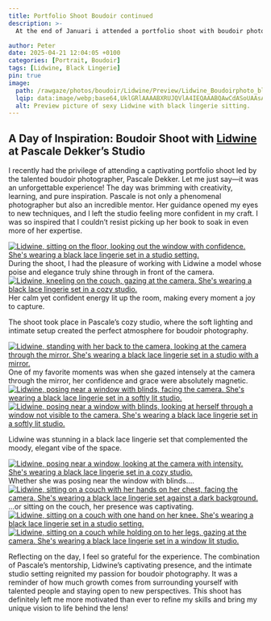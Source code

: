```yaml
---
title: Portfolio Shoot Boudoir continued
description: >-
  At the end of Januari i attended a portfolio shoot with boudoir photographer Pascale Dekker in her cozy studio. The session featured Lidwine, with her dark hair and striking black lingerie, exuding natural confidence in every pose. The day was packed with inspiration, fueling my passion to evolve as a photographer.

author: Peter
date: 2025-04-21 12:04:05 +0100
categories: [Portrait, Boudoir]
tags: [Lidwine, Black Lingerie]
pin: true
image: 
  path: /rawgaze/photos/boudoir/Lidwine/Preview/Lidwine_Boudoirphoto_black_lingerie_sexy_1.webp
  lqip: data:image/webp;base64,UklGRlAAAABXRUJQVlA4IEQAAABQAwCdASoUAAsAPzmGuVOvKSWisAgB4CcJZQAASrm3Q+7OAAD+y9anPjL52Mqq+6+vQeNIGC+W7cZBpxJyPsbiQAAAAA==
  alt: Preview picture of sexy Lidwine with black lingerie sitting.
---  
```


## A Day of Inspiration: Boudoir Shoot with [Lidwine](https://www.instagram.com/lidwinedejong_/) at Pascale Dekker’s Studio

I recently had the privilege of attending a captivating portfolio shoot led by the talented boudoir photographer, Pascale Dekker. Let me just say—it was an unforgettable experience! The day was brimming with creativity, learning, and pure inspiration. Pascale is not only a phenomenal photographer but also an incredible mentor. Her guidance opened my eyes to new techniques, and I left the studio feeling more confident in my craft. I was so inspired that I couldn’t resist picking up her book to soak in even more of her expertise.

<!-- This section without option wide is for portrait pics only -->
<div class="main-content"> <!-- options: align-left/right/center float-left/right -->
  <div class="image-wrapper float-left" style="--width: 852; --height: 1280;">
    <a href="{{ site.cdn }}rawgaze/photos/boudoir/Lidwine/Large/Lidwine_Boudoirphoto_black_lingerie_sexy_1.webp"
       class="glightbox" data-gallery="gallery1">
      <img src="{{ site.cdn }}rawgaze/photos/boudoir/Lidwine/Small/Lidwine_Boudoirphoto_black_lingerie_sexy_1.webp"
           srcset="
           {{ site.cdn }}rawgaze/photos/boudoir/Lidwine/Small/Lidwine_Boudoirphoto_black_lingerie_sexy_1.webp 1280w,
           {{ site.cdn }}rawgaze/photos/boudoir/Lidwine/Medium/Lidwine_Boudoirphoto_black_lingerie_sexy_1.webp 2000w,
           {{ site.cdn }}rawgaze/photos/boudoir/Lidwine/Large/Lidwine_Boudoirphoto_black_lingerie_sexy_1.webp 3840w"
           sizes="(max-width: 800px) 100vw, (max-width: 1600px) 50vw, 33vw"
           alt="Lidwine, sitting on the floor, looking out the window with confidence. She's wearing a black lace lingerie set in a studio setting."
           loading="lazy">
    </a>
  </div>
  During the shoot, I had the pleasure of working with Lidwine a model whose poise and elegance truly shine through in front of the camera. 
</div>


<!-- This section without option wide is for portrait pics only -->
<div class="main-content"> <!-- options: align-left/right/center float-left/right -->
  <div class="image-wrapper float-right" style="--width: 852; --height: 1280;">
    <a href="{{ site.cdn }}rawgaze/photos/boudoir/Lidwine/Large/Lidwine_Boudoirphoto_black_lingerie_sexy_2.webp"
       class="glightbox" data-gallery="gallery1">
      <img src="{{ site.cdn }}rawgaze/photos/boudoir/Lidwine/Small/Lidwine_Boudoirphoto_black_lingerie_sexy_2.webp"
           srcset="
           {{ site.cdn }}rawgaze/photos/boudoir/Lidwine/Small/Lidwine_Boudoirphoto_black_lingerie_sexy_2.webp 1280w,
           {{ site.cdn }}rawgaze/photos/boudoir/Lidwine/Medium/Lidwine_Boudoirphoto_black_lingerie_sexy_2.webp 2000w,
           {{ site.cdn }}rawgaze/photos/boudoir/Lidwine/Large/Lidwine_Boudoirphoto_black_lingerie_sexy_2.webp 3840w"
           sizes="(max-width: 800px) 100vw, (max-width: 1600px) 50vw, 33vw"
           alt="Lidwine, kneeling on the couch, gazing at the camera. She's wearing a black lace lingerie set in a cozy studio."
           loading="lazy">
    </a>
  </div>
  Her calm yet confident energy lit up the room, making every moment a joy to capture.
</div>

 The shoot took place in Pascale’s cozy studio, where the soft lighting and intimate setup created the perfect atmosphere for boudoir photography. 
<!-- This section without option wide is for portrait pics only -->
<div class="main-content"> <!-- options: align-left/right/center float-left/right -->
  <div class="image-wrapper float-left" style="--width: 852; --height: 1280;">
    <a href="{{ site.cdn }}rawgaze/photos/boudoir/Lidwine/Large/Lidwine_Boudoirphoto_black_lingerie_sexy_3.webp"
       class="glightbox" data-gallery="gallery1">
      <img src="{{ site.cdn }}rawgaze/photos/boudoir/Lidwine/Small/Lidwine_Boudoirphoto_black_lingerie_sexy_3.webp"
           srcset="
           {{ site.cdn }}rawgaze/photos/boudoir/Lidwine/Small/Lidwine_Boudoirphoto_black_lingerie_sexy_3.webp 1280w,
           {{ site.cdn }}rawgaze/photos/boudoir/Lidwine/Medium/Lidwine_Boudoirphoto_black_lingerie_sexy_3.webp 2000w,
           {{ site.cdn }}rawgaze/photos/boudoir/Lidwine/Large/Lidwine_Boudoirphoto_black_lingerie_sexy_3.webp 3840w"
           sizes="(max-width: 800px) 100vw, (max-width: 1600px) 50vw, 33vw"
           alt="Lidwine, standing with her back to the camera, looking at the camera through the mirror. She's wearing a black lace lingerie set in a studio with a mirror."
           loading="lazy">
    </a>
  </div>
  One of my favorite moments was when she gazed intensely at the camera through the mirror, her confidence and grace were absolutely magnetic.
</div>


<!-- This section without option wide is for portrait pics only -->
<div class="main-content"> <!-- options: align-left/right/center float-left/right -->
  <div class="image-wrapper align-center" style="--width: 852; --height: 1280;">
    <a href="{{ site.cdn }}rawgaze/photos/boudoir/Lidwine/Large/Lidwine_Boudoirphoto_black_lingerie_sexy_4.webp"
       class="glightbox" data-gallery="gallery1">
      <img src="{{ site.cdn }}rawgaze/photos/boudoir/Lidwine/Small/Lidwine_Boudoirphoto_black_lingerie_sexy_4.webp"
           srcset="
           {{ site.cdn }}rawgaze/photos/boudoir/Lidwine/Small/Lidwine_Boudoirphoto_black_lingerie_sexy_4.webp 1280w,
           {{ site.cdn }}rawgaze/photos/boudoir/Lidwine/Medium/Lidwine_Boudoirphoto_black_lingerie_sexy_4.webp 2000w,
           {{ site.cdn }}rawgaze/photos/boudoir/Lidwine/Large/Lidwine_Boudoirphoto_black_lingerie_sexy_4.webp 3840w"
           sizes="(max-width: 800px) 100vw, (max-width: 1600px) 50vw, 33vw"
           alt="Lidwine, posing near a window with blinds, facing the camera. She's wearing a black lace lingerie set in a softly lit studio."
           loading="lazy">
    </a>
  </div>
  <!-- When floating pic: text here -->
</div>


<!-- This section without option wide is for portrait pics only -->
<div class="main-content"> <!-- options: align-left/right/center float-left/right -->
  <div class="image-wrapper align-right" style="--width: 852; --height: 1280;">
    <a href="{{ site.cdn }}rawgaze/photos/boudoir/Lidwine/Large/Lidwine_Boudoirphoto_black_lingerie_sexy_5.webp"
       class="glightbox" data-gallery="gallery1">
      <img src="{{ site.cdn }}rawgaze/photos/boudoir/Lidwine/Small/Lidwine_Boudoirphoto_black_lingerie_sexy_5.webp"
           srcset="
           {{ site.cdn }}rawgaze/photos/boudoir/Lidwine/Small/Lidwine_Boudoirphoto_black_lingerie_sexy_5.webp 1280w,
           {{ site.cdn }}rawgaze/photos/boudoir/Lidwine/Medium/Lidwine_Boudoirphoto_black_lingerie_sexy_5.webp 2000w,
           {{ site.cdn }}rawgaze/photos/boudoir/Lidwine/Large/Lidwine_Boudoirphoto_black_lingerie_sexy_5.webp 3840w"
           sizes="(max-width: 800px) 100vw, (max-width: 1600px) 50vw, 33vw"
           alt="Lidwine, posing near a window with blinds, looking at herself through a window not visible to the camera. She's wearing a black lace lingerie set in a softly lit studio."
           loading="lazy">
    </a>
  </div>
  <!-- When floating pic: text here -->
</div>

Lidwine was stunning in a black lace lingerie set that complemented the moody, elegant vibe of the space. 
<!-- This section without option wide is for portrait pics only -->
<div class="main-content"> <!-- options: align-left/right/center float-left/right -->
  <div class="image-wrapper float-left" style="--width: 852; --height: 1280;">
    <a href="{{ site.cdn }}rawgaze/photos/boudoir/Lidwine/Large/Lidwine_Boudoirphoto_black_lingerie_sexy_6.webp"
       class="glightbox" data-gallery="gallery1">
      <img src="{{ site.cdn }}rawgaze/photos/boudoir/Lidwine/Small/Lidwine_Boudoirphoto_black_lingerie_sexy_6.webp"
           srcset="
           {{ site.cdn }}rawgaze/photos/boudoir/Lidwine/Small/Lidwine_Boudoirphoto_black_lingerie_sexy_6.webp 1280w,
           {{ site.cdn }}rawgaze/photos/boudoir/Lidwine/Medium/Lidwine_Boudoirphoto_black_lingerie_sexy_6.webp 2000w,
           {{ site.cdn }}rawgaze/photos/boudoir/Lidwine/Large/Lidwine_Boudoirphoto_black_lingerie_sexy_6.webp 3840w"
           sizes="(max-width: 800px) 100vw, (max-width: 1600px) 50vw, 33vw"
           alt="Lidwine, posing near a window, looking at the camera with intensity. She's wearing a black lace lingerie set in a cozy studio."
           loading="lazy">
    </a>
  </div>
  Whether she was posing near the window with blinds....
</div>


<!-- This section without option wide is for portrait pics only -->
<div class="main-content"> <!-- options: align-left/right/center float-left/right -->
  <div class="image-wrapper float-right" style="--width: 852; --height: 1280;">
    <a href="{{ site.cdn }}rawgaze/photos/boudoir/Lidwine/Large/Lidwine_Boudoirphoto_black_lingerie_sexy_7.webp"
       class="glightbox" data-gallery="gallery1">
      <img src="{{ site.cdn }}rawgaze/photos/boudoir/Lidwine/Small/Lidwine_Boudoirphoto_black_lingerie_sexy_7.webp"
           srcset="
           {{ site.cdn }}rawgaze/photos/boudoir/Lidwine/Small/Lidwine_Boudoirphoto_black_lingerie_sexy_7.webp 1280w,
           {{ site.cdn }}rawgaze/photos/boudoir/Lidwine/Medium/Lidwine_Boudoirphoto_black_lingerie_sexy_7.webp 2000w,
           {{ site.cdn }}rawgaze/photos/boudoir/Lidwine/Large/Lidwine_Boudoirphoto_black_lingerie_sexy_7.webp 3840w"
           sizes="(max-width: 800px) 100vw, (max-width: 1600px) 50vw, 33vw"
           alt="Lidwine, sitting on a couch with her hands on her chest, facing the camera. She's wearing a black lace lingerie set against a dark background."
           loading="lazy">
    </a>
  </div>
  ...or sitting on the couch, her presence was captivating.
</div>


<!-- This section without option wide is for portrait pics only -->
<div class="main-content"> <!-- options: align-left/right/center float-left/right -->
  <div class="image-wrapper align-center" style="--width: 852; --height: 1280;">
    <a href="{{ site.cdn }}rawgaze/photos/boudoir/Lidwine/Large/Lidwine_Boudoirphoto_black_lingerie_sexy_8.webp"
       class="glightbox" data-gallery="gallery1">
      <img src="{{ site.cdn }}rawgaze/photos/boudoir/Lidwine/Small/Lidwine_Boudoirphoto_black_lingerie_sexy_8.webp"
           srcset="
           {{ site.cdn }}rawgaze/photos/boudoir/Lidwine/Small/Lidwine_Boudoirphoto_black_lingerie_sexy_8.webp 1280w,
           {{ site.cdn }}rawgaze/photos/boudoir/Lidwine/Medium/Lidwine_Boudoirphoto_black_lingerie_sexy_8.webp 2000w,
           {{ site.cdn }}rawgaze/photos/boudoir/Lidwine/Large/Lidwine_Boudoirphoto_black_lingerie_sexy_8.webp 3840w"
           sizes="(max-width: 800px) 100vw, (max-width: 1600px) 50vw, 33vw"
           alt="Lidwine, sitting on a couch with one hand on her knee. She's wearing a black lace lingerie set in a studio setting."
           loading="lazy">
    </a>
  </div>
  <!-- When floating pic: text here -->
</div>


<!-- This section without option wide is for portrait pics only -->
<div class="main-content"> <!-- options: align-left/right/center float-left/right -->
  <div class="image-wrapper align-left" style="--width: 852; --height: 1280;">
    <a href="{{ site.cdn }}rawgaze/photos/boudoir/Lidwine/Large/Lidwine_Boudoirphoto_black_lingerie_sexy_9.webp"
       class="glightbox" data-gallery="gallery1">
      <img src="{{ site.cdn }}rawgaze/photos/boudoir/Lidwine/Small/Lidwine_Boudoirphoto_black_lingerie_sexy_9.webp"
           srcset="
           {{ site.cdn }}rawgaze/photos/boudoir/Lidwine/Small/Lidwine_Boudoirphoto_black_lingerie_sexy_9.webp 1280w,
           {{ site.cdn }}rawgaze/photos/boudoir/Lidwine/Medium/Lidwine_Boudoirphoto_black_lingerie_sexy_9.webp 2000w,
           {{ site.cdn }}rawgaze/photos/boudoir/Lidwine/Large/Lidwine_Boudoirphoto_black_lingerie_sexy_9.webp 3840w"
           sizes="(max-width: 800px) 100vw, (max-width: 1600px) 50vw, 33vw"
           alt="Lidwine, sitting on a couch while holding on to her legs, gazing at the camera. She's wearing a black lace lingerie set in a window lit studio."
           loading="lazy">
    </a>
  </div>
  <!-- When floating pic: text here -->
</div>

Reflecting on the day, I feel so grateful for the experience. The combination of Pascale’s mentorship, Lidwine’s captivating presence, and the intimate studio setting reignited my passion for boudoir photography. It was a reminder of how much growth comes from surrounding yourself with talented people and staying open to new perspectives. This shoot has definitely left me more motivated than ever to refine my skills and bring my unique vision to life behind the lens!
